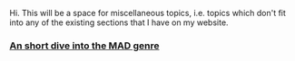 Hi. This will be a space for miscellaneous topics, i.e. topics which don't fit into any of the existing sections that I have on my website.

### [An short dive into the MAD genre](MAD.md)